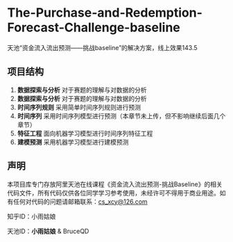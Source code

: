 # The-Purchase-and-Redemption-Forecast-Challenge-baseline
天池“资金流入流出预测——挑战baseline”的解决方案，线上效果143.5

## 项目结构

1. **数据探索与分析** 对于赛题的理解与对数据的分析
2. **数据探索与分析** 对于赛题的理解与对数据的分析
3. **时间序列规则** 采用简单时间序列规则进行预测
4. **时间序列** 采用时间序列模型进行预测（本章节未上传，但不影响继续后面几个章节）
5. **特征工程** 面向机器学习模型进行时间序列特征工程
6. **建模预测** 采用机器学习模型进行建模预测

## 声明
本项目库专门存放阿里天池在线课程《资金流入流出预测-挑战Baseline》的相关代码文件，所有代码仅供各位同学学习参考使用，未经许可不得用于商业用途。如有任何对代码的问题请邮箱联系：cs_xcy@126.com

知乎ID：小雨姑娘

天池ID：**小雨姑娘** & BruceQD
